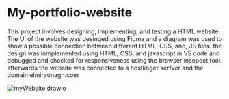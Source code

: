 # My-portfolio-website

This project involves designing, implementing, and testing a HTML website. The UI of the website was desinged using Figma and a diagram was used to show a possible connection between different HTML, CSS, and, JS files. 
the design was inmplemented using HTML, CSS, and javascript in VS code and debugged and checked for responsiveness using the browser insepect tool. afterwards the website was connected to a hostlinger serfver and the domain elmiraonagh.com

![myWebsite drawio](https://user-images.githubusercontent.com/90576588/150627209-640b7013-975a-4f08-94dc-20922dc0cf6f.png)
